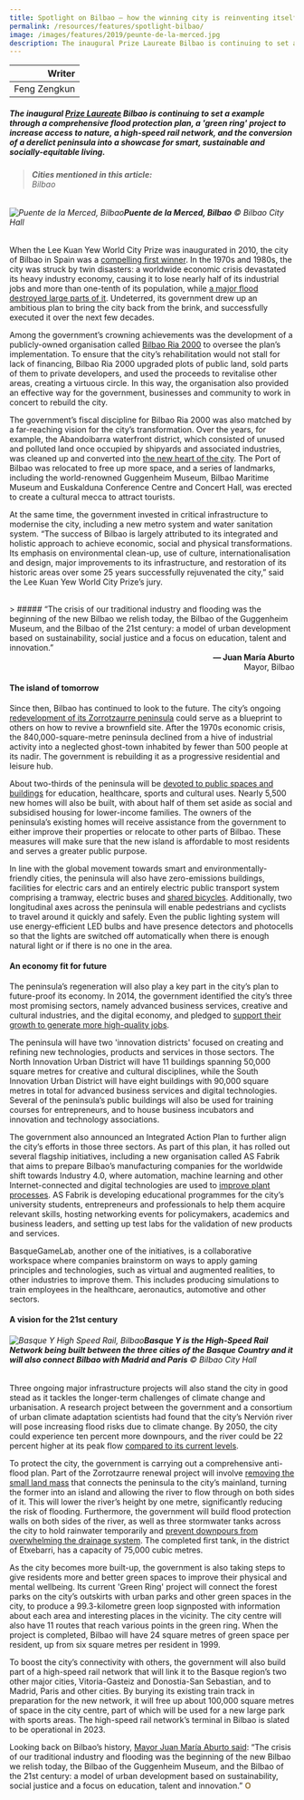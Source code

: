 ```yaml
---
title: Spotlight on Bilbao — how the winning city is reinventing itself yet again
permalink: /resources/features/spotlight-bilbao/
image: /images/features/2019/peunte-de-la-merced.jpg
description: The inaugural Prize Laureate Bilbao is continuing to set a example through a comprehensive flood protection plan, a 'green ring' project to increase access to nature, a high-speed rail network, and the conversion of a derelict peninsula into a showcase for smart, sustainable and socially-equitable living.
---
```


| Writer |
|---:|
| Feng Zengkun |

##### The inaugural [Prize Laureate](/bilbao/) Bilbao is continuing to set a example through a comprehensive flood protection plan, a 'green ring' project to increase access to nature, a high-speed rail network, and the conversion of a derelict peninsula into a showcase for smart, sustainable and socially-equitable living.

> ###### **Cities mentioned in this article:** <br> Bilbao

###### ![Puente de la Merced, Bilbao](/images/features/2019/peunte-de-la-merced.jpg/)**Puente de la Merced, Bilbao** © Bilbao City Hall

When the Lee Kuan Yew World City Prize was inaugurated in 2010, the city of Bilbao in Spain was a [compelling first winner](/bilbao/). In the 1970s and 1980s, the city was struck by twin disasters: a worldwide economic crisis devastated its heavy industry economy, causing it to lose nearly half of its industrial jobs and more than one-tenth of its population, while [a major flood destroyed large parts of it](https://www.eprints.lse.ac.uk/3624/1/Bilbao_city_report_(final).pdf). Undeterred, its government drew up an ambitious plan to bring the city back from the brink, and successfully executed it over the next few decades. 

Among the government’s crowning achievements was the development of a publicly-owned organisation called [Bilbao Ria 2000](http://www.bilbaointernational.com/en/i/) to oversee the plan’s implementation. To ensure that the city’s rehabilitation would not stall for lack of financing, Bilbao Ria 2000 upgraded plots of public land, sold parts of them to private developers, and used the proceeds to revitalise other areas, creating a virtuous circle. In this way, the organisation also provided an effective way for the government, businesses and community to work in concert to rebuild the city. 

The government’s fiscal discipline for Bilbao Ria 2000 was also matched by a far-reaching vision for the city’s transformation. Over the years, for example, the Abandoibarra waterfront district, which consisted of unused and polluted land once occupied by shipyards and associated industries, was cleaned up and converted into [the new heart of the city](http://www.bilbaointernational.com/en/abandoibarra/). The Port of Bilbao was relocated to free up more space, and a series of landmarks, including the world-renowned Guggenheim Museum, Bilbao Maritime Museum and Euskalduna Conference Centre and Concert Hall, was erected to create a cultural mecca to attract tourists. 

At the same time, the government invested in critical infrastructure to modernise the city, including a new metro system and water sanitation system. “The success of Bilbao is largely attributed to its integrated and holistic approach to achieve economic, social and physical transformations. Its emphasis on environmental clean-up, use of culture, internationalisation and design, major improvements to its infrastructure, and restoration of its historic areas over some 25 years successfully rejuvenated the city,” said the Lee Kuan Yew World City Prize’s jury. 

<br> 
> ##### “The crisis of our traditional industry and flooding was the beginning of the new Bilbao we relish today, the Bilbao of the Guggenheim Museum, and the Bilbao of the 21st century: a model of urban development based on sustainability, social justice and a focus on education, talent and innovation.” 

<div align="right"><b>— Juan María Aburto</b> <br> Mayor, Bilbao </div>

#### **The island of tomorrow**

Since then, Bilbao has continued to look to the future. The city’s ongoing [redevelopment of its Zorrotzaurre peninsula](http://www.zorrotzaurre.com/en/the-zorrotzaurre-urban-regeneration-project/) could serve as a blueprint to others on how to revive a brownfield site. After the 1970s economic crisis, the 840,000-square-metre peninsula declined from a hive of industrial activity into a neglected ghost-town inhabited by fewer than 500 people at its nadir. The government is rebuilding it as a progressive residential and leisure hub. 

About two-thirds of the peninsula will be [devoted to public spaces and buildings](http://www.zorrotzaurre.com/en/planning/special-urban-plan-for-zorrotzaurre/) for education, healthcare, sports and cultural uses. Nearly 5,500 new homes will also be built, with about half of them set aside as social and subsidised housing for lower-income families. The owners of the peninsula’s existing homes will receive assistance from the government to either improve their properties or relocate to other parts of Bilbao. These measures will make sure that the new island is affordable to most residents and serves a greater public purpose. 

In line with the global movement towards smart and environmentally-friendly cities, the peninsula will also have zero-emissions buildings, facilities for electric cars and an entirely electric public transport system comprising a tramway, electric buses and [shared bicycles](https://investinbilbao.com/opportunity-areas/). Additionally, two longitudinal axes across the peninsula will enable pedestrians and cyclists to travel around it quickly and safely. Even the public lighting system will use energy-efficient LED bulbs and have presence detectors and photocells so that the lights are switched off automatically when there is enough natural light or if there is no one in the area. 

#### **An economy fit for future**

The peninsula’s regeneration will also play a key part in the city’s plan to future-proof its economy. In 2014, the government identified the city’s three most promising sectors, namely advanced business services, creative and cultural industries, and the digital economy, and pledged to [support their growth to generate more high-quality jobs](https://urbact.eu/sites/default/files/media/in_focus_final_report_smart_specialisation_at_city_level.pdf). 

The peninsula will have two 'innovation districts' focused on creating and refining new technologies, products and services in those sectors. The North Innovation Urban District will have 11 buildings spanning 50,000 square metres for creative and cultural disciplines, while the South Innovation Urban District will have eight buildings with 90,000 square metres in total for advanced business services and digital technologies. Several of the peninsula’s public buildings will also be used for training courses for entrepreneurs, and to house business incubators and innovation and technology associations. 

The government also announced an Integrated Action Plan to further align the city’s efforts in those three sectors. As part of this plan, it has rolled out several flagship initiatives, including a new organisation called AS Fabrik that aims to prepare Bilbao’s manufacturing companies for the worldwide shift towards Industry 4.0, where automation, machine learning and other Internet-connected and digital technologies are used to [improve plant processes](https://www.uia-initiative.eu/en/uia-cities/bilbao). AS Fabrik is developing educational programmes for the city’s university students, entrepreneurs and professionals to help them acquire relevant skills, hosting networking events for policymakers, academics and business leaders, and setting up test labs for the validation of new products and services. 

BasqueGameLab, another one of the initiatives, is a collaborative workspace where companies brainstorm on ways to apply gaming principles and technologies, such as virtual and augmented realities, to other industries to improve them. This includes producing simulations to train employees in the healthcare, aeronautics, automotive and other sectors. 

#### **A vision for the 21st century**

###### ![Basque Y High Speed Rail, Bilbao](/images/features/2019/basque-y.jpg/)**Basque Y is the High-Speed Rail Network being built between the three cities of the Basque Country and it will also connect Bilbao with Madrid and Paris** © Bilbao City Hall

Three ongoing major infrastructure projects will also stand the city in good stead as it tackles the longer-term challenges of climate change and urbanisation. A research project between the government and a consortium of urban climate adaptation scientists had found that the city’s Nervión river will pose increasing flood risks due to climate change. By 2050, the city could experience ten percent more downpours, and the river could be 22 percent higher at its peak flow [compared to its current levels](http://www.resin-cities.eu/cities/tier1/bilbao/). 

To protect the city, the government is carrying out a comprehensive anti-flood plan. Part of the Zorrotzaurre renewal project will involve [removing the small land mass](http://www.resin-cities.eu/newsroom/deusto-canal/) that connects the peninsula to the city’s mainland, turning the former into an island and allowing the river to flow through on both sides of it. This will lower the river’s height by one metre, significantly reducing the risk of flooding. Furthermore, the government will build flood protection walls on both sides of the river, as well as three stormwater tanks across the city to hold rainwater temporarily and [prevent downpours from overwhelming the drainage system](http://www.resin-cities.eu/resources/cityreports/bilbao/). The completed first tank, in the district of Etxebarri, has a capacity of 75,000 cubic metres. 

As the city becomes more built-up, the government is also taking steps to give residents more and better green spaces to improve their physical and mental wellbeing. Its current 'Green Ring' project will connect the forest parks on the city’s outskirts with urban parks and other green spaces in the city, to produce a 99.3-kilometre green loop signposted with information about each area and interesting places in the vicinity. The city centre will also have 11 routes that reach various points in the green ring. When the project is completed, Bilbao will have 24 square metres of green space per resident, up from six square metres per resident in 1999. 

To boost the city’s connectivity with others, the government will also build part of a high-speed rail network that will link it to the Basque region’s two other major cities, Vitoria-Gasteiz and Donostia-San Sebastian, and to Madrid, Paris and other cities. By burying its existing train track in preparation for the new network, it will free up about 100,000 square metres of space in the city centre, part of which will be used for a new large park with sports areas. The high-speed rail network’s terminal in Bilbao is slated to be operational in 2023. 

Looking back on Bilbao’s history, [Mayor Juan María Aburto said](http://www.oecd-inclusive.com/champion-mayors/mayor/champion-mayor-juan-mari-aburto/): “The crisis of our traditional industry and flooding was the beginning of the new Bilbao we relish today, the Bilbao of the Guggenheim Museum, and the Bilbao of the 21st century: a model of urban development based on sustainability, social justice and a focus on education, talent and innovation.” **<font color="#967942">O</font>**
